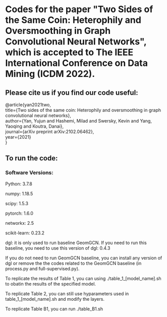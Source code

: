 # Codes for the paper "Two Sides of the Same Coin: Heterophily and Oversmoothing in Graph Convolutional Neural Networks", which is accepted to The IEEE International Conference on Data Mining (ICDM 2022).
## Please cite us if you find our code useful:
@article{yan2021two, <br />
  title={Two sides of the same coin: Heterophily and oversmoothing in graph convolutional neural networks}, <br />
  author={Yan, Yujun and Hashemi, Milad and Swersky, Kevin and Yang, Yaoqing and Koutra, Danai}, <br />
  journal={arXiv preprint arXiv:2102.06462}, <br />
  year={2021} <br />
} <br />
## To run the code:
### Software Versions:
Python: 3.7.8

numpy: 1.18.5

scipy: 1.5.3

pytorch: 1.6.0

networkx: 2.5

scikit-learn: 0.23.2

dgl: it is only used to run baseline GeomGCN. If you need to run this baseline, you need to use this version of dgl: 0.4.3

If you do not need to run GeomGCN baseline, you can install any version of dgl or remove the the codes related to the GeomGCN baseline (in process.py and full-supervised.py).

To replicate the results of Table 1, you can using ./table_1_[model_name].sh to obatin the results of the specified model.

To replicate Table 2, you can still use hyparameters used in table_1_[model_name].sh and modify the layers.

To replicate Table B1, you can run ./table_B1.sh


